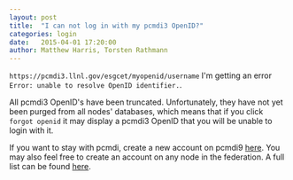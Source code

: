 ```yaml
---
layout: post
title:  "I can not log in with my pcmdi3 OpenID?"
categories: login
date:   2015-04-01 17:20:00
author: Matthew Harris, Torsten Rathmann
---
```


`https://pcmdi3.llnl.gov/esgcet/myopenid/username` I'm getting an error `Error: unable to resolve OpenID identifier.`.

All pcmdi3 OpenID's have been truncated. Unfortunately, they have not yet been
purged from all nodes' databases, which means that if you click `forgot openid` it
may display a pcmdi3 OpenID that you will be unable to login with it.

If you want to stay with pcmdi, create a new account on pcmdi9
[here][pcmdi9]. You may also feel free to create an account on any node in the
federation. A full list can be found [here][nodelist].

[pcmdi9]: https://pcmdi9.llnl.gov/esgf-web-fe/createAccount
[nodelist]: https://github.com/ESGF/esgf.github.io/wiki/Peer-Node-List
